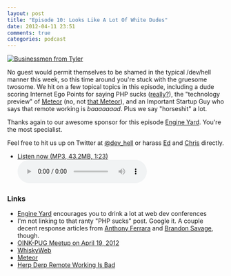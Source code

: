 ```yaml
---
layout: post
title: "Episode 10: Looks Like A Lot Of White Dudes"
date: 2012-04-11 23:51
comments: true
categories: podcast
---
```


[![Businessmen from Tyler](http://farm3.staticflickr.com/2766/4115769890_de17a17550_z.jpg)](http://www.flickr.com/photos/cushinglibrary/4115769890/ "Businessmen from Tyler by Cushing Memorial Library and Archives, Texas A&M")

No guest would permit themselves to be shamed in the typical /dev/hell manner this week, so this time around you're stuck with the gruesome twosome. We hit on a few topical topics in this episode, including a dude scoring Internet Ego Points for saying PHP sucks ([really?](http://devhell.info/post/2011-12-10/what-we-hate-about-php/)), the "technology preview" of [Meteor](http://www.meteor.com/) (no, not [that Meteor](http://meteorserver.org/)), and an Important Startup Guy who says that remote working is *baaaaaaad*. Plus we say "horseshit" a lot.

Thanks again to our awesome sponsor for this episode
[Engine Yard](http://engineyard.com). You're the most specialist.

Feel free to hit us up on Twitter at [@dev_hell](https://twitter.com/dev_hell)
or harass [Ed](https://twitter.com/funkatron) and
[Chris](https://twitter.com/grmpyprogrammer) directly.

* <a href="http://devhell.s3.amazonaws.com/ep10-64mono.mp3" rel="enclosure">Listen now (MP3, 43.2MB, 1:23)</a>    
	<audio controls src="http://devhell.s3.amazonaws.com/ep10-64mono.mp3">

### Links

* [Engine Yard](http://engineyard.com) encourages you to drink a lot at web dev conferences
* I'm not linking to that ranty "PHP sucks" post. Google it. A couple decent response articles from [Anthony Ferrara](http://blog.ircmaxell.com/2012/04/php-sucks-but-i-like-it.html) and [Brandon Savage](http://www.brandonsavage.net/its-about-the-customer-stupid/), though.
* [OINK-PUG Meetup on April 19, 2012](http://www.meetup.com/TechLife-Cincinnati/events/47787972/)
* [WhiskyWeb](http://whiskyweb.co.uk/)
* [Meteor](http://www.meteor.com/)
* [Herp Derp Remote Working Is Bad](http://venturebeat.com/2012/04/11/why-a-remote-workforce-is-bad-for-startups/)